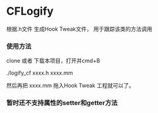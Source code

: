 # CFLogify
根据.h文件 生成Hook Tweak文件， 用于跟踪该类的方法调用

### 使用方法
clone 或者 下载本项目，打开并cmd+B

./logify_cf xxxx.h   xxxx.mm

然后再把 xxxx.mm 拖入Hook Tweak 工程就可以了。

### 暂时还不支持属性的setter和getter方法
